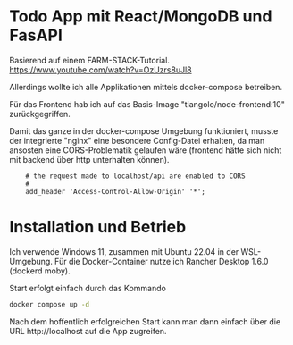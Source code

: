 # Todo App mit React/MongoDB und FasAPI

Basierend auf einem FARM-STACK-Tutorial.
https://www.youtube.com/watch?v=OzUzrs8uJl8

Allerdings wollte ich alle Applikationen mittels docker-compose betreiben.

Für das Frontend hab ich auf das Basis-Image "tiangolo/node-frontend:10" zurückgegriffen.

Damit das ganze in der docker-compose Umgebung funktioniert, musste der integrierte "nginx" eine besondere Config-Datei erhalten, da man ansosten eine CORS-Problematik gelaufen wäre (frontend hätte sich nicht mit backend über http unterhalten können).

```nginx.configuration
    # the request made to localhost/api are enabled to CORS
    #
    add_header 'Access-Control-Allow-Origin' '*';
```

# Installation und Betrieb

Ich verwende Windows 11, zusammen mit Ubuntu 22.04 in der WSL-Umgebung.
Für die Docker-Container nutze ich Rancher Desktop 1.6.0 (dockerd moby).

Start erfolgt einfach durch das Kommando

```bash
docker compose up -d
```

Nach dem hoffentlich erfolgreichen Start kann man dann einfach über die URL http://localhost auf die App zugreifen.
